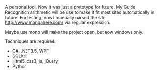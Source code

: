 A personal tool. Now it was just a prototype for future. My Guide Recognition arithmetic will be use to make it fit most sites automatically in future. For testing, now I manually parsed the site http://www.mangahere.com/ via regular expression.

Maybe use mono will make the project open, but now windows only.

Techniques are required:

* C#, .NET3.5, WPF
* SQLite
* Html5, css3, js, jQuery
* Python
